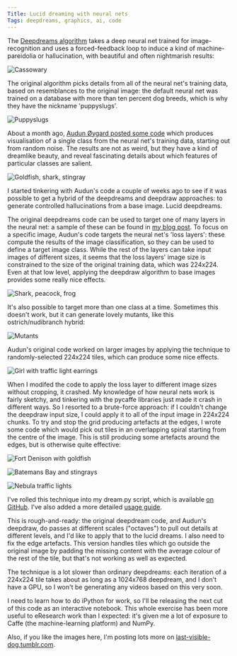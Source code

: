 ```yaml
---
Title: Lucid dreaming with neural nets
Tags: deepdreams, graphics, ai, code
---
```

The [Deepdreams algorithm](http://googleresearch.blogspot.com.au/2015/06/inceptionism-going-deeper-into-neural.html) takes a deep neural net trained for
image-recognition and uses a forced-feedback loop to induce a kind
of machine-pareidolia or hallucination, with beautiful and often
nightmarish results:

![Cassowary](/images/cassowary.jpg)

The original algorithm picks details from all of the neural net's
training data, based on resemblances to the original image: the
default neural net was trained on a database with more than ten
percent dog breeds, which is why they have the nickname
'puppyslugs'.

![Puppyslugs](/images/puppyslugs.jpg)

About a month ago, [Audun Øygard posted some code](http://auduno.com/post/125362849838/visualizing-googlenet-classes) which produces visualisation of a single class
from the neural net's training data, starting out from random noise.
The results are not as weird, but they have a kind of dreamlike beauty,
and reveal fascinating details about which features of particular
classes are salient.

![Goldfish, shark, stingray](/images/deepdraw_original.png)


I started tinkering with Audun's code a couple of weeks ago to see
if it was possible to get a hybrid of the deepdreams and deepdraw
approaches: to generate controlled hallucinations from a base image.
Lucid deepdreams.

The original deepdreams code can be used to target one of many layers
in the neural net: a sample of these can be found in [my blog post](https://nannygoathill.wordpress.com/2015/07/12/all-nine-layers-of-the-deepdream-algorithm-ranked-in-order-of-eldritch-abominationhood/).
To focus on a specific image, Audun's code targets the neural net's
'loss layers': these compute the results of the image classification,
so they can be used to define a target image class.  While the rest
of the layers can take input images of different sizes, it seems that
the loss layers' image size is constrained to the size of the original
training data, which was 224x224.  Even at that low level, applying
the deepdraw algorithm to base images provides some really nice effects.

![Shark, peacock, frog](images/deepdraw_gap.jpg)

It's also possible to target more than one class at a time.  Sometimes
this doesn't work, but it can generate lovely mutants, like this
ostrich/nudibranch hybrid:

![Mutants](images/deepdraw_mutants.jpg)

Audun's original code worked on larger images by applying the technique
to randomly-selected 224x224 tiles, which can produce some nice
effects.

![Girl with traffic light earrings](images/girl_with_traffic_light.jpg)

When I modifed the code to apply the loss layer to different image
sizes without cropping, it crashed.  My knowledge of how neural nets
work is fairly sketchy, and tinkering with the pycaffe libraries just
made it crash in different ways.  So I resorted to a brute-force
approach: if I couldn't change the deepdraw input size, I could
apply it to all of the input image in 224x224 chunks. To try and
stop the grid producing artefacts at the edges, I wrote some code
which would pick out tiles in an overlapping spiral starting from
the centre of the image.  This is still producing some artefacts
around the edges, but is otherwise quite effective:

![Fort Denison with goldfish](/images/Denison_goldfish.jpg)

![Batemans Bay and stingrays](/images/Batemans.jpg)

![Nebula traffic lights](/images/nebula.jpg)

I've rolled this technique into my dream.py script, which is available
[on GitHub](https://github.com/spikelynch/deepdream).  I've also added a more detailed [usage guide](https://github.com/spikelynch/deepdream/blob/master/dream.md).

This is rough-and-ready: the original deepdream code,
and Audun's deepdraw, do passes at different scales ("octaves") to
pull out details at different levels, and I'd like to apply that
to the lucid dreams.  I also need to fix the edge artefacts.  This
version handles tiles which go outside the original image by padding
the missing content with the average colour of the rest of the tile,
but that's not working as well as expected.

The technique is a lot slower than ordinary deepdreams: each
iteration of a 224x224 tile takes about as long as a 1024x768
deepdream, and I don't have a GPU, so I won't be generating any
videos based on this very soon.

I need to learn how to do iPython for work, so I'll be releasing
the next cut of this code as an interactive notebook.  This whole
exercise has been more useful to eResearch work than I expected:
it's given me a lot of exposure to Caffe (the machine-learning
platform) and NumPy.

Also, if you like the images here, I'm posting lots more on [last-visible-dog.tumblr.com](http://last-visible-dog.tumblr.com).
